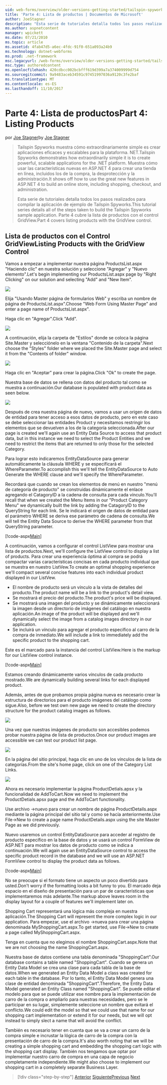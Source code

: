 ```yaml
---
uid: web-forms/overview/older-versions-getting-started/tailspin-spyworks/tailspin-spyworks-part-4
title: 'Parte 4: Lista de productos | Documentos de Microsoft'
author: JoeStagner
description: "Esta serie de tutoriales detalla todos los pasos realizados para compilar la aplicación de ejemplo de Tailspin Spyworks. Parte 4 portadas de lista de productos con el contrat GridView...."
ms.author: aspnetcontent
manager: wpickett
ms.date: 07/21/2010
ms.topic: article
ms.assetid: 4fab47d5-a6ec-4fdc-91f0-651a093a24b9
ms.technology: dotnet-webforms
ms.prod: .net-framework
msc.legacyurl: /web-forms/overview/older-versions-getting-started/tailspin-spyworks/tailspin-spyworks-part-4
msc.type: authoredcontent
ms.openlocfilehash: 420cdbcc002bcbfff619d399a7a374009999d754
ms.sourcegitcommit: 9a9483aceb34591c97451997036a9120c3fe2baf
ms.translationtype: MT
ms.contentlocale: es-ES
ms.lasthandoff: 11/10/2017
---
```

<a name="part-4-listing-products"></a><span data-ttu-id="03eba-104">Parte 4: Lista de productos</span><span class="sxs-lookup"><span data-stu-id="03eba-104">Part 4: Listing Products</span></span>
====================
<span data-ttu-id="03eba-105">por [Joe Stagner](https://github.com/JoeStagner)</span><span class="sxs-lookup"><span data-stu-id="03eba-105">by [Joe Stagner](https://github.com/JoeStagner)</span></span>

> <span data-ttu-id="03eba-106">Tailspin Spyworks muestra cómo extraordinariamente simple es crear aplicaciones eficaces y escalables para la plataforma. NET.</span><span class="sxs-lookup"><span data-stu-id="03eba-106">Tailspin Spyworks demonstrates how extraordinarily simple it is to create powerful, scalable applications for the .NET platform.</span></span> <span data-ttu-id="03eba-107">Muestra cómo usar las características nuevas en ASP.NET 4 para crear una tienda en línea, incluidos los de la compra, la desprotección y la administración.</span><span class="sxs-lookup"><span data-stu-id="03eba-107">It shows off how to use the great new features in ASP.NET 4 to build an online store, including shopping, checkout, and administration.</span></span>
> 
> <span data-ttu-id="03eba-108">Esta serie de tutoriales detalla todos los pasos realizados para compilar la aplicación de ejemplo de Tailspin Spyworks.</span><span class="sxs-lookup"><span data-stu-id="03eba-108">This tutorial series details all of the steps taken to build the Tailspin Spyworks sample application.</span></span> <span data-ttu-id="03eba-109">Parte 4 cubre la lista de productos con el control GridView.</span><span class="sxs-lookup"><span data-stu-id="03eba-109">Part 4 covers listing products with the GridView control.</span></span>


## <a id="_Toc260221670"></a><span data-ttu-id="03eba-110">Lista de productos con el Control GridView</span><span class="sxs-lookup"><span data-stu-id="03eba-110">Listing Products with the GridView Control</span></span>

<span data-ttu-id="03eba-111">Vamos a empezar a implementar nuestra página ProductsList.aspx "Haciendo clic" en nuestra solución y seleccione "Agregar" y "Nuevo elemento".</span><span class="sxs-lookup"><span data-stu-id="03eba-111">Let's begin implementing our ProductsList.aspx page by "Right Clicking" on our solution and selecting "Add" and "New Item".</span></span>

![](tailspin-spyworks-part-4/_static/image1.jpg)

<span data-ttu-id="03eba-112">Elija "Usando Master página de formularios Web" y escriba un nombre de página de ProductsList.aspx".</span><span class="sxs-lookup"><span data-stu-id="03eba-112">Choose "Web Form Using Master Page" and enter a page name of ProductsList.aspx".</span></span>

<span data-ttu-id="03eba-113">Haga clic en "Agregar".</span><span class="sxs-lookup"><span data-stu-id="03eba-113">Click "Add".</span></span>

![](tailspin-spyworks-part-4/_static/image2.jpg)

<span data-ttu-id="03eba-114">A continuación, elija la carpeta de "Estilos" donde se coloca la página Site.Master y selecciónelo en la ventana "Contenido de la carpeta".</span><span class="sxs-lookup"><span data-stu-id="03eba-114">Next choose the "Styles" folder where we placed the Site.Master page and select it from the "Contents of folder" window.</span></span>

![](tailspin-spyworks-part-4/_static/image3.jpg)

<span data-ttu-id="03eba-115">Haga clic en "Aceptar" para crear la página.</span><span class="sxs-lookup"><span data-stu-id="03eba-115">Click "Ok" to create the page.</span></span>

<span data-ttu-id="03eba-116">Nuestra base de datos se rellena con datos del producto tal como se muestra a continuación.</span><span class="sxs-lookup"><span data-stu-id="03eba-116">Our database is populated with product data as seen below.</span></span>

![](tailspin-spyworks-part-4/_static/image4.jpg)

<span data-ttu-id="03eba-117">Después de crea nuestra página de nuevo, vamos a usar un origen de datos de entidad para tener acceso a esos datos de producto, pero en este caso se debe seleccionar las entidades Product y necesitamos restringir los elementos que se devuelven a los de la categoría seleccionada.</span><span class="sxs-lookup"><span data-stu-id="03eba-117">After our page is created we'll again use an Entity Data Source to access that product data, but in this instance we need to select the Product Entities and we need to restrict the items that are returned to only those for the selected Category.</span></span>

<span data-ttu-id="03eba-118">Para lograr esto indicaremos EntityDataSource para generar automáticamente la cláusula WHERE y se especificará el WhereParameter.</span><span class="sxs-lookup"><span data-stu-id="03eba-118">To accomplish this we'll tell the EntityDataSource to Auto Generate the WHERE clause and we'll specify the WhereParameter.</span></span>

<span data-ttu-id="03eba-119">Recordará que cuando se crean los elementos de menú en nuestro "menú de categoría de producto" se construidas dinámicamente el enlace agregando el CatagoryID a la cadena de consulta para cada vínculo.</span><span class="sxs-lookup"><span data-stu-id="03eba-119">You'll recall that when we created the Menu Items in our "Product Category Menu" we dynamically built the link by adding the CatagoryID to the QueryString for each link.</span></span> <span data-ttu-id="03eba-120">Se le indicará el origen de datos de entidad para el parámetro WHERE se deriva ese parámetro de cadena de consulta.</span><span class="sxs-lookup"><span data-stu-id="03eba-120">We will tell the Entity Data Source to derive the WHERE parameter from that QueryString parameter.</span></span>

[!code-aspx[Main](tailspin-spyworks-part-4/samples/sample1.aspx)]

<span data-ttu-id="03eba-121">A continuación, vamos a configurar el control ListView para mostrar una lista de productos.</span><span class="sxs-lookup"><span data-stu-id="03eba-121">Next, we'll configure the ListView control to display a list of products.</span></span> <span data-ttu-id="03eba-122">Para crear una experiencia óptima al compra se podrá compactar varias características concisas en cada producto individual que se muestra en nuestro ListVew.</span><span class="sxs-lookup"><span data-stu-id="03eba-122">To create an optimal shopping experience we'll compact several concise features into each individual product displayed in our ListVew.</span></span>

- <span data-ttu-id="03eba-123">El nombre de producto será un vínculo a la vista de detalles del producto.</span><span class="sxs-lookup"><span data-stu-id="03eba-123">The product name will be a link to the product's detail view.</span></span>
- <span data-ttu-id="03eba-124">Se mostrará el precio del producto.</span><span class="sxs-lookup"><span data-stu-id="03eba-124">The product's price will be displayed.</span></span>
- <span data-ttu-id="03eba-125">Se mostrará una imagen del producto y se dinámicamente seleccionará la imagen desde un directorio de imágenes del catálogo en nuestra aplicación.</span><span class="sxs-lookup"><span data-stu-id="03eba-125">An image of the product will be displayed and we'll dynamically select the image from a catalog images directory in our application.</span></span>
- <span data-ttu-id="03eba-126">Se incluirá un vínculo para agregar el producto específico al carro de la compra de inmediato.</span><span class="sxs-lookup"><span data-stu-id="03eba-126">We will include a link to immediately add the specific product to the shopping cart.</span></span>

<span data-ttu-id="03eba-127">Este es el marcado para la instancia del control ListView.</span><span class="sxs-lookup"><span data-stu-id="03eba-127">Here is the markup for our ListView control instance.</span></span>

[!code-aspx[Main](tailspin-spyworks-part-4/samples/sample2.aspx)]

<span data-ttu-id="03eba-128">Estamos creando dinámicamente varios vínculos de cada producto mostrado.</span><span class="sxs-lookup"><span data-stu-id="03eba-128">We are dynamically building several links for each displayed product.</span></span>

<span data-ttu-id="03eba-129">Además, antes de que probamos propia página nueva es necesario crear la estructura de directorios para el producto imágenes del catálogo como sigue.</span><span class="sxs-lookup"><span data-stu-id="03eba-129">Also, before we test own new page we need to create the directory structure for the product catalog images as follows.</span></span>

![](tailspin-spyworks-part-4/_static/image1.png)

<span data-ttu-id="03eba-130">Una vez que nuestras imágenes de producto son accesibles podemos probar nuestra página de lista de productos.</span><span class="sxs-lookup"><span data-stu-id="03eba-130">Once our product images are accessible we can test our product list page.</span></span>

![](tailspin-spyworks-part-4/_static/image5.jpg)

<span data-ttu-id="03eba-131">En la página del sitio principal, haga clic en uno de los vínculos de la lista de categorías.</span><span class="sxs-lookup"><span data-stu-id="03eba-131">From the site's home page, click on one of the Category List Links.</span></span>

![](tailspin-spyworks-part-4/_static/image6.jpg)

<span data-ttu-id="03eba-132">Ahora es necesario implementar la página ProductDetials.apsx y la funcionalidad de AddToCart.</span><span class="sxs-lookup"><span data-stu-id="03eba-132">Now we need to implement the ProductDetials.apsx page and the AddToCart functionality.</span></span>

<span data-ttu-id="03eba-133">Use archivo -&gt;nuevo para crear un nombre de página ProductDetails.aspx mediante la página principal del sitio tal y como se hacía anteriormente.</span><span class="sxs-lookup"><span data-stu-id="03eba-133">Use File-&gt;New to create a page name ProductDetails.aspx using the site Master Page as we did previously.</span></span>

<span data-ttu-id="03eba-134">Nuevo usaremos un control EntityDataSource para acceder al registro de producto específico en la base de datos y se usará un control FormView de ASP.NET para mostrar los datos de producto como se indica a continuación.</span><span class="sxs-lookup"><span data-stu-id="03eba-134">We will again use an EntityDataSource control to access the specific product record in the database and we will use an ASP.NET FormView control to display the product data as follows.</span></span>

[!code-aspx[Main](tailspin-spyworks-part-4/samples/sample3.aspx)]

<span data-ttu-id="03eba-135">No se preocupe si el formato tiene un aspecto un poco divertido para usted.</span><span class="sxs-lookup"><span data-stu-id="03eba-135">Don't worry if the formatting looks a bit funny to you.</span></span> <span data-ttu-id="03eba-136">El marcado deja espacio en el diseño de presentación para un par de características que implementaremos más adelante.</span><span class="sxs-lookup"><span data-stu-id="03eba-136">The markup above leaves room in the display layout for a couple of features we'll implement later on.</span></span>

<span data-ttu-id="03eba-137">Shopping Cart representará una lógica más compleja en nuestra aplicación.</span><span class="sxs-lookup"><span data-stu-id="03eba-137">The Shopping Cart will represent the more complex logic in our application.</span></span> <span data-ttu-id="03eba-138">Para empezar, use el archivo -&gt;nueva para crear una página denominada MyShoppingCart.aspx.</span><span class="sxs-lookup"><span data-stu-id="03eba-138">To get started, use File-&gt;New to create a page called MyShoppingCart.aspx.</span></span>

<span data-ttu-id="03eba-139">Tenga en cuenta que no elegimos el nombre ShoppingCart.aspx.</span><span class="sxs-lookup"><span data-stu-id="03eba-139">Note that we are not choosing the name ShoppingCart.aspx.</span></span>

<span data-ttu-id="03eba-140">Nuestra base de datos contiene una tabla denominada "ShoppingCart".</span><span class="sxs-lookup"><span data-stu-id="03eba-140">Our database contains a table named "ShoppingCart".</span></span> <span data-ttu-id="03eba-141">Cuando se genera un Entity Data Model se crea una clase para cada tabla de la base de datos.</span><span class="sxs-lookup"><span data-stu-id="03eba-141">When we generated an Entity Data Model a class was created for each table in the database.</span></span> <span data-ttu-id="03eba-142">Por lo tanto, el Entity Data Model genera una clase de entidad denominada "ShoppingCart".</span><span class="sxs-lookup"><span data-stu-id="03eba-142">Therefore, the Entity Data Model generated an Entity Class named "ShoppingCart".</span></span> <span data-ttu-id="03eba-143">Se puede editar el modelo para que se puede utilizar ese nombre para la implementación de carro de la compra o ampliarlo para nuestras necesidades, pero se le participar en su lugar, simplemente seleccione un nombre que evitará el conflicto.</span><span class="sxs-lookup"><span data-stu-id="03eba-143">We could edit the model so that we could use that name for our shopping cart implementation or extend it for our needs, but we will opt instead to simply slect a name that will avoid the conflict.</span></span>

<span data-ttu-id="03eba-144">También es necesario tener en cuenta que se va a crear un carro de la compra simple e incrustar la lógica de carro de la compra con la presentación de carro de la compra.</span><span class="sxs-lookup"><span data-stu-id="03eba-144">It's also worth noting that we will be creating a simple shopping cart and embedding the shopping cart logic with the shopping cart display.</span></span> <span data-ttu-id="03eba-145">También nos tengamos que optar por implementar nuestro carro de compra en una capa de negocio completamente independiente.</span><span class="sxs-lookup"><span data-stu-id="03eba-145">We might also choose to implement our shopping cart in a completely separate Business Layer.</span></span>

>[!div class="step-by-step"]
<span data-ttu-id="03eba-146">[Anterior](tailspin-spyworks-part-3.md)
[Siguiente](tailspin-spyworks-part-5.md)</span><span class="sxs-lookup"><span data-stu-id="03eba-146">[Previous](tailspin-spyworks-part-3.md)
[Next](tailspin-spyworks-part-5.md)</span></span>
